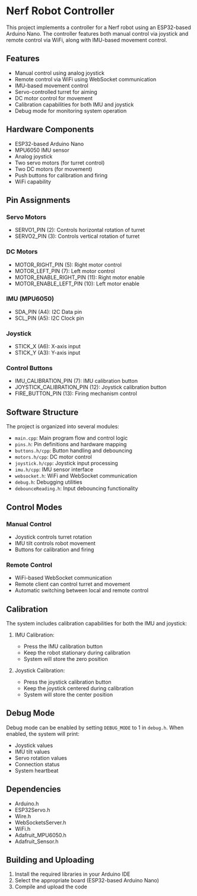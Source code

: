 # Nerf Robot Controller

This project implements a controller for a Nerf robot using an ESP32-based Arduino Nano. The controller features both manual control via joystick and remote control via WiFi, along with IMU-based movement control.

## Features

- Manual control using analog joystick
- Remote control via WiFi using WebSocket communication
- IMU-based movement control
- Servo-controlled turret for aiming
- DC motor control for movement
- Calibration capabilities for both IMU and joystick
- Debug mode for monitoring system operation

## Hardware Components

- ESP32-based Arduino Nano
- MPU6050 IMU sensor
- Analog joystick
- Two servo motors (for turret control)
- Two DC motors (for movement)
- Push buttons for calibration and firing
- WiFi capability

## Pin Assignments

### Servo Motors
- SERVO1_PIN (2): Controls horizontal rotation of turret
- SERVO2_PIN (3): Controls vertical rotation of turret

### DC Motors
- MOTOR_RIGHT_PIN (5): Right motor control
- MOTOR_LEFT_PIN (7): Left motor control
- MOTOR_ENABLE_RIGHT_PIN (11): Right motor enable
- MOTOR_ENABLE_LEFT_PIN (10): Left motor enable

### IMU (MPU6050)
- SDA_PIN (A4): I2C Data pin
- SCL_PIN (A5): I2C Clock pin

### Joystick
- STICK_X (A6): X-axis input
- STICK_Y (A3): Y-axis input

### Control Buttons
- IMU_CALIBRATION_PIN (7): IMU calibration button
- JOYSTICK_CALIBRATION_PIN (12): Joystick calibration button
- FIRE_BUTTON_PIN (13): Firing mechanism control

## Software Structure

The project is organized into several modules:

- `main.cpp`: Main program flow and control logic
- `pins.h`: Pin definitions and hardware mapping
- `buttons.h/cpp`: Button handling and debouncing
- `motors.h/cpp`: DC motor control
- `joystick.h/cpp`: Joystick input processing
- `imu.h/cpp`: IMU sensor interface
- `websocket.h`: WiFi and WebSocket communication
- `debug.h`: Debugging utilities
- `debounceReading.h`: Input debouncing functionality

## Control Modes

### Manual Control
- Joystick controls turret rotation
- IMU tilt controls robot movement
- Buttons for calibration and firing

### Remote Control
- WiFi-based WebSocket communication
- Remote client can control turret and movement
- Automatic switching between local and remote control

## Calibration

The system includes calibration capabilities for both the IMU and joystick:

1. IMU Calibration:
   - Press the IMU calibration button
   - Keep the robot stationary during calibration
   - System will store the zero position

2. Joystick Calibration:
   - Press the joystick calibration button
   - Keep the joystick centered during calibration
   - System will store the center position

## Debug Mode

Debug mode can be enabled by setting `DEBUG_MODE` to 1 in `debug.h`. When enabled, the system will print:
- Joystick values
- IMU tilt values
- Servo rotation values
- Connection status
- System heartbeat

## Dependencies

- Arduino.h
- ESP32Servo.h
- Wire.h
- WebSocketsServer.h
- WiFi.h
- Adafruit_MPU6050.h
- Adafruit_Sensor.h

## Building and Uploading

1. Install the required libraries in your Arduino IDE
2. Select the appropriate board (ESP32-based Arduino Nano)
3. Compile and upload the code

